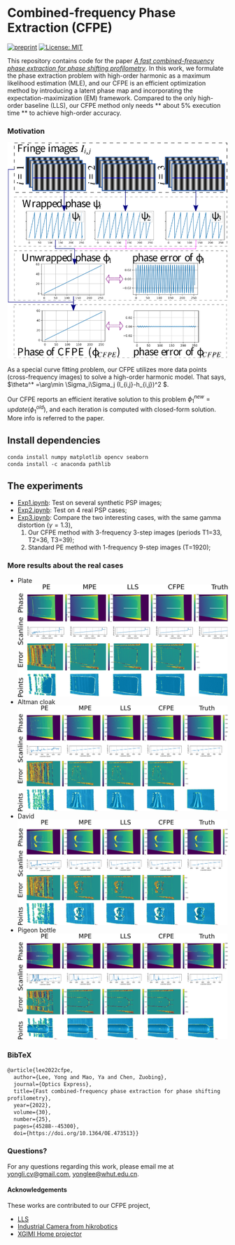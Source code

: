 # Combined-frequency Phase Extraction (CFPE) 


[![preprint](https://img.shields.io/static/v1?label=Journal&message=OpticsExpress)](https://opg.optica.org/oe/abstract.cfm?doi=10.1364/OE.473513)
[![License: MIT](https://img.shields.io/badge/License-MIT-yellow.svg)](https://opensource.org/licenses/MIT)


This repository contains code for the paper *[A fast combined-frequency phase extraction for phase shifting profilometry](https://doi.org/10.1364/OE.473513)*. 
In this work, we formulate the phase extraction problem with high-order harmonic as a maximum likelihood estimation (MLE), and our CFPE is an efficient optimization method by introducing a latent phase map and incorporating the expectation-maximization (EM) framework.
Compared to the only high-order baseline (LLS), our CFPE method only needs **  about 5% execution time  ** to achieve high-order accuracy.
### Motivation 
![movie](data/Fig2.png)

As a special curve fitting problem, our CFPE utilizes more data points (cross-frequency images) to solve a high-order harmonic model. That says, $\theta^* =\arg\min \Sigma_i\Sigma_j (I_{i,j}-h_{i,j})^2 $. 

Our CFPE reports an efficient iterative solution to this problem $\phi_1^{new}=update(\phi_1^{old})$, and each iteration is computed with closed-form solution. More info is referred to the paper.


## Install dependencies
```
conda install numpy matplotlib opencv seaborn
conda install -c anaconda pathlib
```


## The experiments
* [Exp1.ipynb](https://github.com/yongleex/CFPE/blob/main/Exp1_synthesis.ipynb): Test on several synthetic PSP images;
* [Exp2.ipynb](https://github.com/yongleex/CFPE/blob/main/Exp2_real.ipynb): Test on 4 real PSP cases;
* [Exp3.ipynb](https://github.com/yongleex/CFPE/blob/main/Exp3_for_review.ipynb): Compare the two interesting cases, with the same gamma distortion ($\gamma=1.3$),
  1. Our CFPE method with 3-frequency 3-step images (periods T1=33, T2=36, T3=39);
  2. Standard PE method with 1-frequency 9-step images (T=1920);

### More results about the real cases
- Plate
![The results of plate](data/MoreResults/Case1.png)
- Altman cloak
![The results of Altman cloak](data/MoreResults/Case4.png)
- David
![The results of David](data/MoreResults/Case6.png)
- Pigeon bottle 
![The results of Pigeon bottle](data/MoreResults/Case8.png)

### BibTeX

```
@article{lee2022cfpe,
  author={Lee, Yong and Mao, Ya and Chen, Zuobing},  
  journal={Optics Express},  
  title={Fast combined-frequency phase extraction for phase shifting profilometry},  
  year={2022},
  volume={30},
  number={25},
  pages={45288--45300},
  doi={https://doi.org/10.1364/OE.473513}}
```

### Questions?
For any questions regarding this work, please email me at [yongli.cv@gmail.com](mailto:yongli.cv@gmail.com), [yonglee@whut.edu.cn](mailto:yonglee@whut.edu.cn).

#### Acknowledgements
These works are contributed to our CFPE project,

* [LLS](https://doi.org/10.1364/OE.384155)
* [Industrial Camera from hikrobotics](https://www.hikrobotics.com/cn/machinevision/visionproduct?typeId=27&id=259)
* [XGIMI Home projector](https://www.xgimi.com/)
